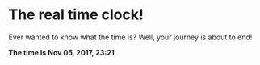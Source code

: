 # The real time clock!

Ever wanted to know what the time is? Well, your journey is about to end!

**The time is Nov 05, 2017, 23:21**